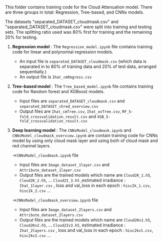 This folder contains training code for the Cloud Attenuation model. There are three groups in total: Regression, Tree-based, and CNNs models.   

The datasets "separated_DATASET_cloudmask.csv" and "separated_DATASET_cloudmask.csv" were split into training and testing sets. The splitting ratio used was 80% first for training and the remaining 20% for testing.  
 
1. **Regression model** : The <code>Regression_model.ipynb</code> file contains training code for linear and polynomial regression models.  
   - An input file is <code>separated_DATASET_cloudmask.csv</code> (which data is separated in to 80% of training data and 20% of test data, arranged sequentially.)
   - An output file is <code>Ihat_cmRegress.csv</code>  
   
2. **Tree-based model** : The <code>Tree_based_model.ipynb</code> file contains training code for Random forest and XGBoost models.  
   - Input files are <code>separated_DATASET_cloudmask.csv</code> and <code>separated_DATASET_chred_overview.csv</code>
   - Output files are <code>Ihat_cmTree.csv</code>, <code>Ihat_ovTree.csv</code>, <code>RF_5-fold_crossvalidation_result.csv</code> and <code>XGB_5-fold_crossvalidation_result.csv</code>

3. **Deep learning model** : The `CNNsModel_cloudmask.ipynb` and `CNNsModel_cloudmask_overview.ipynb` are contain training code for CNNs model by using only cloud mask layer and using both of cloud mask and red channel layers.

   ->`CNNsModel_cloudmask.ipynb` file
   - Input files  are `Image_dataset_1layer.csv` and `Attribute_dataset_1layer.csv`
   - Output files are the trained models which name are `Cloud2K_1.h5`, `Cloud2K_2.h5`, ... `Cloud2I_3.h5` 
     ,estimated irradiance : `Ihat_1layer.csv` , loss and val_loss in each epoch : `hisc2k_1.csv`, `hisc2k_2.csv` ...

   ->`CNNsModel_cloudmask_overview.ipynb` file
   - Input files are `Image_dataset_2layers.csv` and `Attribute_dataset_2layers.csv`
   - Output files are the trained models which name are `Cloud2Kv1.h5`, `Cloud2Kv2.h5`, ... `Cloud2Iv3.h5`, estimated irradiance : `Ihat_2layers.csv` , loss and val_loss in each epoch : `hisc2kv1.csv`, `hisc2kv2.csv` ...
